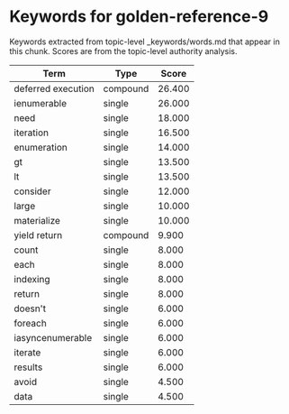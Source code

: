 # Keywords for golden-reference-9

Keywords extracted from topic-level _keywords/words.md that appear in this chunk.
Scores are from the topic-level authority analysis.

| Term | Type | Score |
|------|------|-------|
| deferred execution | compound | 26.400 |
| ienumerable | single | 26.000 |
| need | single | 18.000 |
| iteration | single | 16.500 |
| enumeration | single | 14.000 |
| gt | single | 13.500 |
| lt | single | 13.500 |
| consider | single | 12.000 |
| large | single | 10.000 |
| materialize | single | 10.000 |
| yield return | compound | 9.900 |
| count | single | 8.000 |
| each | single | 8.000 |
| indexing | single | 8.000 |
| return | single | 8.000 |
| doesn't | single | 6.000 |
| foreach | single | 6.000 |
| iasyncenumerable | single | 6.000 |
| iterate | single | 6.000 |
| results | single | 6.000 |
| avoid | single | 4.500 |
| data | single | 4.500 |
